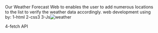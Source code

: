 Our Weather Forecast Web to enables the user to add numerous locations to the list to verify the weather data accordingly.
 web development using by:
1-html
2-css3
3-Js![weather](https://github.com/user-attachments/assets/51dbcce3-9de8-4476-ba9e-d583f2fbfa3f)

4-fetch API
